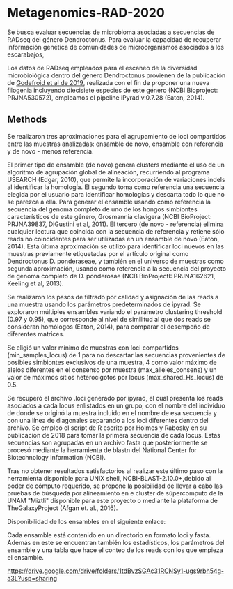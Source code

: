 # Metagenomics-RAD-2020
Se busca evaluar secuencias de microbioma asociadas a secuencias de RADseq del género Dendroctonus. 
Para evaluar la capacidad de recuperar información genética de comunidades de microorganismos asociados a los escarabajos,

Los datos de RADseq empleados para el escaneo de la diversidad microbiológica dentro del género Dendroctonus provienen de la publicación de [Godefroid et al de 2019](https://www.sciencedirect.com/science/article/abs/pii/S1055790319302441), realizada con el fin de proponer una nueva filogenia incluyendo diecisiete especies de este género (NCBI Bioproject: PRJNA530572), empleamos el pipeline iPyrad v.0.7.28 (Eaton, 2014).


## Methods
Se realizaron tres aproximaciones para el agrupamiento de loci compartidos entre las muestras analizadas:  ensamble de novo, ensamble con referencia y de novo - menos referencia.

El primer tipo de ensamble (de novo) genera clusters mediante el uso de un algoritmo de agrupación global de alineación, recurriendo al programa USEARCH (Edgar, 2010), que permite la incorporación de variaciones indels al identificar la homología. 
El segundo toma como referencia una secuencia elegida por el usuario para identificar homologías y descarta todo lo que no se parezca a ella. Para generar el ensamble usando como referencia la secuencia del genoma completo de uno de los hongos simbiontes característicos de este género, Grosmannia clavigera (NCBI BioProject: PRJNA39837, DiGustini et al, 2011). 
El tercero (de novo - referencia) elimina cualquier lectura que coincida con la secuencia de referencia y retiene sólo reads no coincidentes para ser utilizadas en un ensamble de novo (Eaton, 2014).   Esta última aproximación se utilizó para identificar loci nuevos en las muestras previamente etiquetadas por el artículo original como Dendroctonus D. ponderaseae, y también en el universo de muestras como segunda aproximación, usando como referencia a la secuencia del proyecto de genoma completo de D. ponderosae (NCB BioProjectI: PRJNA162621, Keeling et al, 2013).

Se realizaron los pasos de filtrado por calidad y asignación de las reads a una muestra  usando los parámetros predeterminados de ipyrad. Se exploraron múltiples ensambles variando el parámetro clustering threshold (0.97 y 0.95), que corresponde al nivel de similitud al que dos reads se consideran homólogos (Eaton, 2014), para comparar el desempeño de diferentes matrices. 

Se eligió un valor mínimo de muestras con loci compartidos (min_samples_locus) de 1 para no descartar las secuencias provenientes de posibles simbiontes exclusivos de una muestra, 4 como valor máximo de alelos diferentes en el consenso por muestra (max_alleles_consens) y un valor de máximos sitios heterocigotos por locus (max_shared_Hs_locus) de 0.5.

Se recuperó el archivo .loci generado por ipyrad, el cual presenta los reads asociados a cada locus enlistados en un grupo, con el nombre del individuo de donde se originó la muestra incluido en el nombre de esa secuencia y con una línea de diagonales separando a los loci diferentes dentro del archivo. Se empleó el script de R escrito por Holmes y Rabosky en su publicación de 2018 para tomar la primera secuencia de cada locus. 
Estas secuencias son agrupadas en un archivo fasta que posteriormente se procesó mediante la herramienta de blastn del National Center for Biotechnology Information (NCBI). 

Tras no obtener resultados satisfactorios al realizar este último paso con la herramienta disponible para UNIX shell, NCBI-BLAST-2.10.0+,debido al poder de cómputo requerido, se propone la posibilidad de llevar a cabo las pruebas de búsqueda por alineamiento en e cluster de súpercomputo de la UNAM "Miztli" disponible para este proyecto o mediante la plataforma de TheGalaxyProject (Afgan et. al., 2016).




Disponibilidad de los ensambles en el siguiente enlace:

Cada ensamble está contenido en un directorio en formato loci y fasta. Además en este se encuentran también los estadísticos, los parámetros del ensamble y una tabla que hace el conteo de los reads con los que empieza el ensamble.


https://drive.google.com/drive/folders/1tdBvzSGAc31RCNSy1-ugs9rbh54g-a3L?usp=sharing


